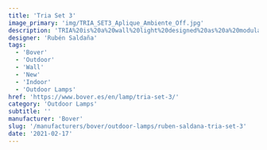 ```yaml
---
title: 'Tria Set 3'
image_primary: 'img/TRIA_SET3_Aplique_Ambiente_Off.jpg'
description: 'TRIA%20is%20a%20wall%20light%20designed%20as%20a%20modular%20system%20made%20with%20led%20plates%2C%20which%20makes%20it%20easy%20to%20build%20up%20light%20clusters%20connected%20to%20each%20other%20by%20an%20inside%20structure.%20The%20TRIA%20frontal%20parts%20are%20made%20in%20white%20lacquer%20or%20natural%20oak%20and%20they%20can%20be%20slightly%20moved%20to%20offer%20a%20suggestive%20play%20of%20light%20and%20shadow%20around%20the%20organic%20shape%20of%20the%20diffuser.%20TRIA%20can%20be%20installed%20either%20as%20a%20single%20wall%20light%20or%20as%20a%20light%20module%20with%20a%20sole%20connection%20point%20on%20the%20wall%20which%20makes%20it%20easier%20to%20be%20installed%20in%20halls%2C%20offices%20and%20hotel%20reception%20desks%20and%20lobbies.%20A%20dimmable%20version%20is%20available.'
designer: 'Rubén Saldaña'
tags:
  - 'Bover'
  - 'Outdoor'
  - 'Wall'
  - 'New'
  - 'Indoor'
  - 'Outdoor Lamps'
href: 'https://www.bover.es/en/lamp/tria-set-3/'
category: 'Outdoor Lamps'
subtitle: ''
manufacturer: 'Bover'
slug: '/manufacturers/bover/outdoor-lamps/ruben-saldana-tria-set-3'
date: '2021-02-17'
---
```

